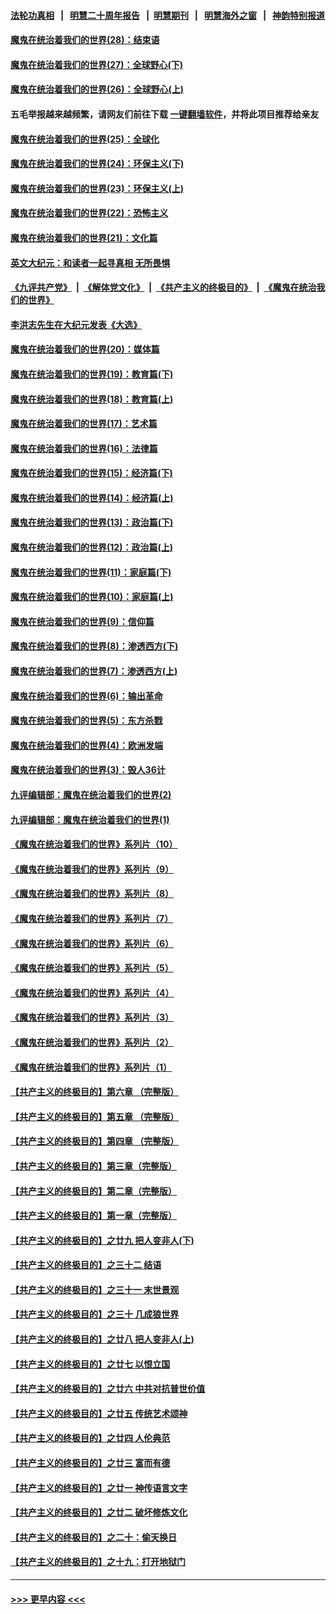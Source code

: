 #### [法轮功真相](https://github.com/gfw-breaker/truth/blob/master/README.md?t=0) &nbsp;&nbsp;|&nbsp;&nbsp; [明慧二十周年报告](https://github.com/gfw-breaker/mh-reports/blob/master/README.md?t=0) &nbsp;&nbsp;|&nbsp;&nbsp;[明慧期刊](https://github.com/gfw-breaker/mh-qikan) &nbsp;&nbsp;|&nbsp;&nbsp; [明慧海外之窗](https://github.com/gfw-breaker/mh-news/blob/master/README.md?t=0) &nbsp;&nbsp;|&nbsp;&nbsp; [神韵特别报道](https://github.com/gfw-breaker/mh-news/blob/master/shenyun.md?t=0)
#### [魔鬼在统治着我们的世界(28)：结束语](../pages/nsc422/n10936246.md?t=06181501) 
#### [魔鬼在统治着我们的世界(27)：全球野心(下)](../pages/nsc422/n10928319.md?t=06181501) 
#### [魔鬼在统治着我们的世界(26)：全球野心(上)](../pages/nsc422/n10900318.md?t=06181501) 
#### 五毛举报越来越频繁，请网友们前往下载 [一键翻墙软件](https://github.com/gfw-breaker/ssr-accounts)，并将此项目推荐给亲友
#### [魔鬼在统治着我们的世界(25)：全球化](../pages/nsc422/n10788205.md?t=06181501) 
#### [魔鬼在统治着我们的世界(24)：环保主义(下)](../pages/nsc422/n10695307.md?t=06181501) 
#### [魔鬼在统治着我们的世界(23)：环保主义(上)](../pages/nsc422/n10688613.md?t=06181501) 
#### [魔鬼在统治着我们的世界(22)：恐怖主义](../pages/nsc422/n10614727.md?t=06181501) 
#### [魔鬼在统治着我们的世界(21)：文化篇](../pages/nsc422/n10597706.md?t=06181501) 
#### [英文大纪元：和读者一起寻真相 无所畏惧](../pages/nsc422/n12542027.md?t=06181501) 
#### [《九评共产党》](https://github.com/begood0513/9ping.md/blob/master/README.md) &nbsp;|&nbsp; [《解体党文化》](../../../../jtdwh.md/blob/master/README.md)  &nbsp;|&nbsp; [《共产主义的终极目的》](../../../../gczydzjmd.md/blob/master/README.md) &nbsp;|&nbsp; [《魔鬼在统治我们的世界》](../../../../mgztzwmdsj.md/blob/master/README.md) 
#### [李洪志先生在大纪元发表《大选》](../pages/nsc422/n12534746.md?t=06181501) 
#### [魔鬼在统治着我们的世界(20)：媒体篇](../pages/nsc422/n10586579.md?t=06181501) 
#### [魔鬼在统治着我们的世界(19)：教育篇(下)](../pages/nsc422/n10564808.md?t=06181501) 
#### [魔鬼在统治着我们的世界(18)：教育篇(上)](../pages/nsc422/n10526970.md?t=06181501) 
#### [魔鬼在统治着我们的世界(17)：艺术篇](../pages/nsc422/n10499093.md?t=06181501) 
#### [魔鬼在统治着我们的世界(16)：法律篇](../pages/nsc422/n10485969.md?t=06181501) 
#### [魔鬼在统治着我们的世界(15)：经济篇(下)](../pages/nsc422/n10469975.md?t=06181501) 
#### [魔鬼在统治着我们的世界(14)：经济篇(上)](../pages/nsc422/n10457370.md?t=06181501) 
#### [魔鬼在统治着我们的世界(13)：政治篇(下)](../pages/nsc422/n10448270.md?t=06181501) 
#### [魔鬼在统治着我们的世界(12)：政治篇(上)](../pages/nsc422/n10444576.md?t=06181501) 
#### [魔鬼在统治着我们的世界(11)：家庭篇(下)](../pages/nsc422/n10440961.md?t=06181501) 
#### [魔鬼在统治着我们的世界(10)：家庭篇(上)](../pages/nsc422/n10435448.md?t=06181501) 
#### [魔鬼在统治着我们的世界(9)：信仰篇](../pages/nsc422/n10432159.md?t=06181501) 
#### [魔鬼在统治着我们的世界(8)：渗透西方(下)](../pages/nsc422/n10429603.md?t=06181501) 
#### [魔鬼在统治着我们的世界(7)：渗透西方(上)](../pages/nsc422/n10426013.md?t=06181501) 
#### [魔鬼在统治着我们的世界(6)：输出革命](../pages/nsc422/n10421536.md?t=06181501) 
#### [魔鬼在统治着我们的世界(5)：东方杀戮](../pages/nsc422/n10417707.md?t=06181501) 
#### [魔鬼在统治着我们的世界(4)：欧洲发端](../pages/nsc422/n10414890.md?t=06181501) 
#### [魔鬼在统治着我们的世界(3)：毁人36计](../pages/nsc422/n10411583.md?t=06181501) 
#### [九评编辑部：魔鬼在统治着我们的世界(2)](../pages/nsc422/n10410036.md?t=06181501) 
#### [九评编辑部：魔鬼在统治着我们的世界(1)](../pages/nsc422/n10406825.md?t=06181501) 
#### [《魔鬼在统治着我们的世界》系列片（10）](../pages/nsc422/n12292670.md?t=06181501) 
#### [《魔鬼在统治着我们的世界》系列片（9）](../pages/nsc422/n12290859.md?t=06181501) 
#### [《魔鬼在统治着我们的世界》系列片（8）](../pages/nsc422/n12287445.md?t=06181501) 
#### [《魔鬼在统治着我们的世界》系列片（7）](../pages/nsc422/n12283425.md?t=06181501) 
#### [《魔鬼在统治着我们的世界》系列片（6）](../pages/nsc422/n12282314.md?t=06181501) 
#### [《魔鬼在统治着我们的世界》系列片（5）](../pages/nsc422/n12281419.md?t=06181501) 
#### [《魔鬼在统治着我们的世界》系列片（4）](../pages/nsc422/n12274024.md?t=06181501) 
#### [《魔鬼在统治着我们的世界》系列片（3）](../pages/nsc422/n12271322.md?t=06181501) 
#### [《魔鬼在统治着我们的世界》系列片（2）](../pages/nsc422/n12269049.md?t=06181501) 
#### [《魔鬼在统治着我们的世界》系列片（1）](../pages/nsc422/n12267575.md?t=06181501) 
#### [【共产主义的终极目的】第六章 （完整版）](../pages/nsc422/n11428913.md?t=06181501) 
#### [【共产主义的终极目的】第五章 （完整版）](../pages/nsc422/n11428912.md?t=06181501) 
#### [【共产主义的终极目的】第四章 （完整版）](../pages/nsc422/n11428907.md?t=06181501) 
#### [【共产主义的终极目的】第三章（完整版）](../pages/nsc422/n11428848.md?t=06181501) 
#### [【共产主义的终极目的】第二章（完整版）](../pages/nsc422/n11428831.md?t=06181501) 
#### [【共产主义的终极目的】第一章（完整版）](../pages/nsc422/n11417651.md?t=06181501) 
#### [【共产主义的终极目的】之廿九 把人变非人(下)](../pages/nsc422/n11344140.md?t=06181501) 
#### [【共产主义的终极目的】之三十二 结语](../pages/nsc422/n11360535.md?t=06181501) 
#### [【共产主义的终极目的】之三十一 末世景观](../pages/nsc422/n11351129.md?t=06181501) 
#### [【共产主义的终极目的】之三十 几成狼世界](../pages/nsc422/n11348280.md?t=06181501) 
#### [【共产主义的终极目的】之廿八 把人变非人(上)](../pages/nsc422/n11340492.md?t=06181501) 
#### [【共产主义的终极目的】之廿七 以恨立国](../pages/nsc422/n11336944.md?t=06181501) 
#### [【共产主义的终极目的】之廿六 中共对抗普世价值](../pages/nsc422/n11324785.md?t=06181501) 
#### [【共产主义的终极目的】之廿五 传统艺术颂神](../pages/nsc422/n11296396.md?t=06181501) 
#### [【共产主义的终极目的】之廿四 人伦典范](../pages/nsc422/n11296397.md?t=06181501) 
#### [【共产主义的终极目的】之廿三 富而有德](../pages/nsc422/n11283598.md?t=06181501) 
#### [【共产主义的终极目的】之廿一 神传语言文字](../pages/nsc422/n11263265.md?t=06181501) 
#### [【共产主义的终极目的】之廿二 破坏修炼文化](../pages/nsc422/n11245728.md?t=06181501) 
#### [【共产主义的终极目的】之二十：偷天换日](../pages/nsc422/n11238846.md?t=06181501) 
#### [【共产主义的终极目的】之十九：打开地狱门](../pages/nsc422/n11206376.md?t=06181501) 

----
#### [ >>> 更早内容 <<< ](../indexes/nsc422-earlier.md)
